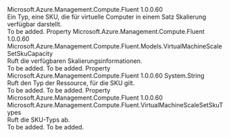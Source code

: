 <Type Name="IVirtualMachineScaleSetSku" FullName="Microsoft.Azure.Management.Compute.Fluent.IVirtualMachineScaleSetSku">
  <TypeSignature Language="C#" Value="public interface IVirtualMachineScaleSetSku" />
  <TypeSignature Language="ILAsm" Value=".class public interface auto ansi abstract IVirtualMachineScaleSetSku" />
  <TypeSignature Language="DocId" Value="T:Microsoft.Azure.Management.Compute.Fluent.IVirtualMachineScaleSetSku" />
  <TypeSignature Language="VB.NET" Value="Public Interface IVirtualMachineScaleSetSku" />
  <TypeSignature Language="F#" Value="type IVirtualMachineScaleSetSku = interface" />
  <AssemblyInfo>
    <AssemblyName>Microsoft.Azure.Management.Compute.Fluent</AssemblyName>
    <AssemblyVersion>1.0.0.60</AssemblyVersion>
  </AssemblyInfo>
  <Interfaces />
  <Docs>
    <summary>
            Ein Typ, eine SKU, die für virtuelle Computer in einem Satz Skalierung verfügbar darstellt.
            </summary>
    <remarks>To be added.</remarks>
  </Docs>
  <Members>
    <Member MemberName="Capacity">
      <MemberSignature Language="C#" Value="public Microsoft.Azure.Management.Compute.Fluent.Models.VirtualMachineScaleSetSkuCapacity Capacity { get; }" />
      <MemberSignature Language="ILAsm" Value=".property instance class Microsoft.Azure.Management.Compute.Fluent.Models.VirtualMachineScaleSetSkuCapacity Capacity" />
      <MemberSignature Language="DocId" Value="P:Microsoft.Azure.Management.Compute.Fluent.IVirtualMachineScaleSetSku.Capacity" />
      <MemberSignature Language="VB.NET" Value="Public ReadOnly Property Capacity As VirtualMachineScaleSetSkuCapacity" />
      <MemberSignature Language="F#" Value="member this.Capacity : Microsoft.Azure.Management.Compute.Fluent.Models.VirtualMachineScaleSetSkuCapacity" Usage="Microsoft.Azure.Management.Compute.Fluent.IVirtualMachineScaleSetSku.Capacity" />
      <MemberType>Property</MemberType>
      <AssemblyInfo>
        <AssemblyName>Microsoft.Azure.Management.Compute.Fluent</AssemblyName>
        <AssemblyVersion>1.0.0.60</AssemblyVersion>
      </AssemblyInfo>
      <ReturnValue>
        <ReturnType>Microsoft.Azure.Management.Compute.Fluent.Models.VirtualMachineScaleSetSkuCapacity</ReturnType>
      </ReturnValue>
      <Docs>
        <summary>
            Ruft die verfügbaren Skalierungsinformationen.
            </summary>
        <value>To be added.</value>
        <remarks>To be added.</remarks>
      </Docs>
    </Member>
    <Member MemberName="ResourceType">
      <MemberSignature Language="C#" Value="public string ResourceType { get; }" />
      <MemberSignature Language="ILAsm" Value=".property instance string ResourceType" />
      <MemberSignature Language="DocId" Value="P:Microsoft.Azure.Management.Compute.Fluent.IVirtualMachineScaleSetSku.ResourceType" />
      <MemberSignature Language="VB.NET" Value="Public ReadOnly Property ResourceType As String" />
      <MemberSignature Language="F#" Value="member this.ResourceType : string" Usage="Microsoft.Azure.Management.Compute.Fluent.IVirtualMachineScaleSetSku.ResourceType" />
      <MemberType>Property</MemberType>
      <AssemblyInfo>
        <AssemblyName>Microsoft.Azure.Management.Compute.Fluent</AssemblyName>
        <AssemblyVersion>1.0.0.60</AssemblyVersion>
      </AssemblyInfo>
      <ReturnValue>
        <ReturnType>System.String</ReturnType>
      </ReturnValue>
      <Docs>
        <summary>
            Ruft den Typ der Ressource, für die SKU gilt.
            </summary>
        <value>To be added.</value>
        <remarks>To be added.</remarks>
      </Docs>
    </Member>
    <Member MemberName="SkuType">
      <MemberSignature Language="C#" Value="public Microsoft.Azure.Management.Compute.Fluent.VirtualMachineScaleSetSkuTypes SkuType { get; }" />
      <MemberSignature Language="ILAsm" Value=".property instance class Microsoft.Azure.Management.Compute.Fluent.VirtualMachineScaleSetSkuTypes SkuType" />
      <MemberSignature Language="DocId" Value="P:Microsoft.Azure.Management.Compute.Fluent.IVirtualMachineScaleSetSku.SkuType" />
      <MemberSignature Language="VB.NET" Value="Public ReadOnly Property SkuType As VirtualMachineScaleSetSkuTypes" />
      <MemberSignature Language="F#" Value="member this.SkuType : Microsoft.Azure.Management.Compute.Fluent.VirtualMachineScaleSetSkuTypes" Usage="Microsoft.Azure.Management.Compute.Fluent.IVirtualMachineScaleSetSku.SkuType" />
      <MemberType>Property</MemberType>
      <AssemblyInfo>
        <AssemblyName>Microsoft.Azure.Management.Compute.Fluent</AssemblyName>
        <AssemblyVersion>1.0.0.60</AssemblyVersion>
      </AssemblyInfo>
      <ReturnValue>
        <ReturnType>Microsoft.Azure.Management.Compute.Fluent.VirtualMachineScaleSetSkuTypes</ReturnType>
      </ReturnValue>
      <Docs>
        <summary>
            Ruft die SKU-Typs ab.
            </summary>
        <value>To be added.</value>
        <remarks>To be added.</remarks>
      </Docs>
    </Member>
  </Members>
</Type>